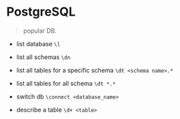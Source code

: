 # PostgreSQL

> popular DB.

- list database
`\l`

- list all schemas
`\dn`

- list all tables for a specific schema
`\dt <schema name>.*`

- list all tables for all schema
`\dt *.*`

- switch db
`\connect <database_name>`

- describe a table
`\d+ <table>`
